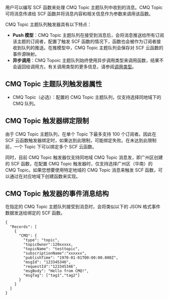 用户可以编写 SCF 函数来处理 CMQ Topic 主题队列中收到的消息。CMQ Topic 可将消息传递给 SCF 函数并将消息内容和相关信息作为参数来调用该函数。

CMQ Topic 主题队列触发器具有以下特点：

- **Push 模型**：CMQ Topic 主题队列在接受到消息后，会将消息推送给所有订阅该主题的订阅者，配置了触发 SCF 函数的情况下，函数也会被作为订阅者接收到队列的推送。在推模型中，CMQ Topic 主题队列会保存对 SCF 云函数的事件源映射。
- **异步调用**：CMQ Topoic 主题队列始终使用异步调用类型来调用函数，结果不会返回给调用方。有关调用类型的更多信息，请参阅[调用类型](/document/product/583/9694#.E8.B0.83.E7.94.A8.E7.B1.BB.E5.9E.8B)。

## CMQ Topic 主题队列触发器属性

- CMQ Topic（必选）：配置的 CMQ Topic 主题队列，仅支持选择同地域下的 CMQ 队列。

## CMQ Topic 触发器绑定限制
 
由于 CMQ Topic 主题队列，在单个 Topic 下最多支持 100 个订阅者。因此在 SCF 云函数触发器绑定时，如果达到此限制，可能绑定失败。在未达到此限制前，一个 Topic 下可以绑定多个 SCF 云函数。

同时，目前 CMQ Topic 触发器仅支持同地域 CMQ Topic 消息发，即广州区创建的 SCF 函数，在配置 CMQ Topic 触发器时，仅支持选择广州区（华南）的 CMQ Topic。如果您想要使用特定地域的 CMQ Topic 消息来触发 SCF 函数，可以通过在对应地域下创建函数来实现。

## CMQ Topic 触发器的事件消息结构
在指定的 CMQ Topic 主题队列接受到消息时，会将类似以下的 JSON 格式事件数据发送给绑定的 SCF 函数。

```
{
  "Records": [
    {
      "CMQ": {
        "type": "topic",
        "topicOwner":120xxxxx,
        "topicName": "testtopic",
        "subscriptionName":"xxxxxx",
        "publishTime": "1970-01-01T00:00:00.000Z",
        "msgId": "123345346",
        "requestId":"123345346",
        "msgBody": "Hello from CMQ!",
        "msgTag": ["tag1","tag2"]
      }
    }
  ]
}
```